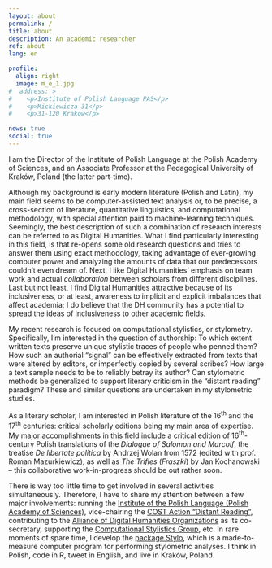 ```yaml
---
layout: about
permalink: /
title: about
description: An academic researcher
ref: about
lang: en

profile:
  align: right
  image: m_e_1.jpg
#  address: >
#    <p>Institute of Polish Language PAS</p>
#    <p>Mickiewicza 31</p>
#    <p>31-120 Krakow</p>

news: true
social: true
---
```



I am the Director of the Institute of Polish Language at the Polish Academy of Sciences, and an Associate Professor at the Pedagogical University of Kraków, Poland (the latter part-time). 

Although my background is early modern literature (Polish and Latin), my main field seems to be computer-assisted text analysis or, to be precise, a cross-section of literature, quantitative linguistics, and computational methodology, with special attention paid to machine-learning techniques. Seemingly, the best description of such a combination of research interests can be referred to as Digital Humanities. What I find particularly interesting in this field, is that re-opens some old research questions and tries to answer them using exact methodology, taking advantage of ever-growing computer power and analyzing the amounts of data that our predecessors couldn’t even dream of. Next, I like Digital Humanities’ emphasis on team work and actual _collaboration_ between scholars from different disciplines. Last but not least, I find Digital Humanities attractive because of its inclusiveness, or at least, awareness to implicit and explicit imbalances that affect academia; I do believe that the DH community has a potential to spread the ideas of inclusiveness to other academic fields.

My recent research is focused on computational stylistics, or stylometry. Specifically, I’m interested in the question of authorship: To which extent written texts preserve unique stylistic traces of people who penned them? How such an authorial “signal” can be effectively extracted from texts that were altered by editors, or imperfectly copied by several scribes? How large a text sample needs to be to reliably betray its author? Can stylometric methods be generalized to support literary criticism in the “distant reading” paradigm? These and similar questions are undertaken in my stylometric studies. 

As a literary scholar, I am interested in Polish literature of the 16<sup>th</sup> and the 17<sup>th</sup> centuries: critical scholarly editions being my main area of expertise. My major accomplishments in this field include a critical edition of 16<sup>th</sup>-century Polish translations of the _Dialogue of Salomon and Marcolf_, the treatise _De libertate politica_ by Andrzej Wolan from 1572 (edited with prof. Roman Mazurkiewicz), as well as _The Trifles_ (_Fraszki_) by Jan Kochanowski – this collaborative work-in-progress should be out rather soon.

There is way too little time to get involved in several activities simultaneously. Therefore, I have to share my attention between a few major involvements: running the <a href="https://ijp.pan.pl/en/" target="_blank">Institute of the Polish Language (Polish Academy of Sciences)</a>, vice-chairing the <a href="https://www.distant-reading.net/" target="_blank">COST Action “Distant Reading”</a>, contributing to the <a href="https://adho.org/" target="_blank">Alliance of Digital Humanities Organizations</a> as its co-secretary, supporting the <a href="https://computationalstylistics.github.io/" target="_blank">Computational Stylistics Group</a>, etc. In rare moments of spare time, I develop the <a href="https://cran.r-project.org/web/packages/stylo/index.html" target="_blank">package Stylo</a>, which is a made-to-measure computer program for performing stylometric analyses. I think in Polish, code in R, tweet in English, and live in Kraków, Poland. 






